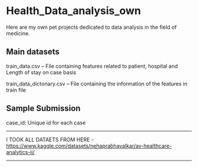 # Health_Data_analysis_own
Here are my own pet projects dedicated to data analysis in the field of medicine.

Main datasets
--
train_data.csv – File containing features related to patient, hospital and Length of stay on case basis

train_data_dictonary.csv – File containing the information of the features in train file

Sample Submission
--
case_id: Unique id for each case

***
I TOOK ALL DATAETS FROM HERE - https://www.kaggle.com/datasets/nehaprabhavalkar/av-healthcare-analytics-ii/
***
